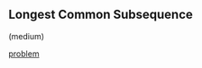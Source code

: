 ## Longest Common Subsequence
(medium)

<a href="https://leetcode.com/problems/longest-common-subsequence/">problem</a>

